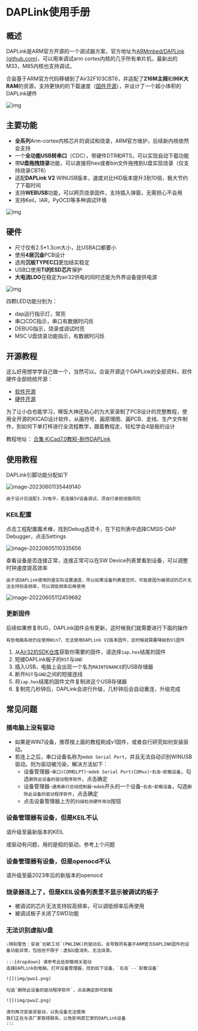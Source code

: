 # DAPLink使用手册

## **概述**

DAPLink是ARM官方开源的一个调试器方案，官方地址为[ARMmbed/DAPLink (github.com)](https://github.com/ARMmbed/DAPLink)，可以用来调试arm cortex内核的几乎所有单片机，最新出的M33，M85内核也支持调试。

合宙基于ARM官方代码移植到了Air32F103CBT6，并适配了**216M主频**和**96K大RAM**的资源，支持更快的的下载速度（[固件开源](https://gitee.com/openLuat/daplink)），并设计了一个超小体积的DAPLink硬件

![img](img/1685598778508-1.jpg)

## 主要功能

- **全系列**Arm-cortex内核芯片的调试和烧录，ARM官方维护，后续新内核依然会支持
- 一个**全功能USB转串口**（CDC），带硬件DTR和RTS，可以实现自动下载功能
- 带**U盘拖拽烧录**功能，可以直接将hex或者bin文件拖拽到U盘实现烧录（仅支持烧录CBT6）
- 适配**DAPLink V2** WINUSB版本，速度对比HID版本提升3到10倍，极大节约了下载时间
- 支持**WEBUSB**功能，可以网页烧录固件，支持插入弹窗，无需担心不会用
- 支持Keil，IAR，PyOCD等多种调试环境

![img](img/1685598783342-4.png)

## 硬件

- 尺寸仅有2.5*1.3cm大小，比USBA口都要小
- 使用**4层沉金**PCB设计
- 选用**沉板TYPEC口**更加结实稳定
- USB口使用**TI的ESD芯片**保护
- **大电流LDO**在稳定为air32供电的同时还能为外界设备提供电源

![img](img/1685598788015-7.jpg)

四颗LED功能分别为：

- dap运行指示灯，常亮
- 串口CDC指示，串口有数据时闪烁
- DEBUG指示，烧录或调试时亮
- MSC U盘烧录功能指示，有数据时闪烁

## 开源教程

这么好用想学学自己做一个，当然可以。合宙开源这个DAPLink的全部资料，软件硬件全部统统开源：

- [软件开源](https://gitee.com/openLuat/daplink)
- [硬件开源](https://gitee.com/openLuat/luatos-broads/tree/master/broads/DAPLink-V2)

为了让小白也能学习，稀饭大神还贴心的为大家录制了PCB设计的完整教程，使用全开源的KICAD设计软件，从画符号、画原理图、画PCB、走线、生产文件制作，到如何下单打样进行全流程教学，跟着教程走，轻松学会4层板的设计

教程地址： [合集·KiCad7.0教程-制作DAPLink](https://space.bilibili.com/393224264/channel/collectiondetail?sid=1241842)

## 使用教程

DAPLink引脚功能分配如下

![image-20230601135449140](img/image-20230601135449140.png)

```{note}
由于设计仅适配3.3V电平，若连接5V设备调试，须自行承担烧毁风险
```

### KEIL配置

点击工程配置魔术棒，找到Debug选项卡，在下拉列表中选择CMSIS-DAP Debugger，点击Settings

![image-20220605110335656](img/image-20220605110335656.png)

查看设备是否连接正常，连接正常可以在SW Device列表里看到设备，可以调整时钟速度提高效率

```{note}
由于该DAPLink使用的是实际设置速度，所以如果设备列表是空的，可能是因为被调试的芯片无法支持较高频率，可以调低频率后再使用
```

![image-20220605112459682](img/image-20220605112459682.png)

### 更新固件

后续如果修复BUG，DAPLink固件会有更新，这时候我们就需要进行下面的操作  

```{note}
有些电脑系统仍在使用Win7，无法使用DAPLink V2版本固件，这时候就需要降级到V1固件
```

1. 从[Air32的SDK仓库](https://gitee.com/openLuat/luatos-soc-air32f103/tree/master/AIR_Jlink_Keil)获取你需要的固件，请选择`iap.hex`结尾的固件
2. 短接DAPLink板子的`RST`与`GND`
3. 插入USB，电脑上会出现一个名为`MAINTENANCE`的USB存储器
4. 断开`RST`与`GND`之间的短接连线
5. 将`iap.hex`结尾的固件文件复制进这个USB存储器
6. 复制完几秒钟后，DAPLink会进行升级，几秒钟后会自动重连，升级完成

## 常见问题

### 插电脑上没有驱动

- 如果是WIN7设备，推荐按上面的教程刷成v1固件，或者自行研究如何安装驱动。
- 若连上之后，串口设备名称为`mdeb Serial Port`，并且无法自动识别WINUSB驱动。则为驱动被污染，解决方法如下：
    - 设备管理器-`串口(COM和LPT)`-`mdeb Serial Port(COMxx)`-`右击`-`卸载设备`，勾选`删除此设备的驱动程序软件`，点击确定
    - 设备管理器-`通用串行总线控制器`-`mdeb`开头的一个设备-`右击`-`卸载设备`，勾选`删除此设备的驱动程序软件`，点击确定
    - 点击设备管理器上方的`扫描检测硬件改动`按钮

### 设备管理器有设备，但是KEIL不认

请升级至最新版本的KEIL

或驱动有问题，用的是假的驱动，参考上个问题

### 设备管理器有设备，但是openocd不认

请升级至最2023年后的新版本的openocd

### 烧录器连上了，但是KEIL设备列表里不显示被调试的板子

- 被调试的芯片无法支持较高频率，可以调低频率后再使用
- 被调试板子关闭了SWD功能

### 无法识别虚拟U盘

```{warning}
⚠特别警告：安装`创新工坊`(PWLINK)的驱动后，会导致所有基于ARM官方DAPLINK固件的设备功能异常，包括但不限于：虚拟U盘消失、无法烧录。  

:::{dropdown} 请参考此处卸载相关驱动
连接DAPLink到电脑，打开设备管理器，找到如下设备，`右击`--`卸载设备`

![](img/pwu1.png)

勾选`删除此设备的驱动程序软件`，点击确定即可卸载

![](img/pwu2.png)

请勿再次安装该驱动，以免设备无法使用  
我们正在与该厂家取得联系，以免影响其它家的DAPLink设备
:::
```
